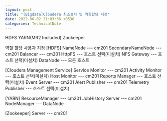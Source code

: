 ```yaml
---
layout: post
title: "[Bigdata]Cloudera 최소설치 및 역할할당 지정"
date: 2022-06-02 21:03:36 +0530
categories: TechnicalNote
---
```


HDFS
YARN(MR2 Included)
Zookeeper

역할 할당 사용자 지정
[HDFS]
NameNode --- cm201
SecondaryNameNode --- cm201
Balancer --- cm201
HttpFS --- 호스트 선택(미설치)
NFS Gateway --- 호스트 선택(미설치)
DataNode --- 모든 호스트
 
[Cloudera Management Service]
Service Monitor --- cm201
Activity Monitor --- 호스트 선택(미설치)
Host Monitor --- cm201
Reports Manager --- 호스트 선택(미설치)
Event Server --- cm201
Alert Publisher --- cm201
Telemetry Publisher --- 호스트 선택(미설치)

[YARN]
ResourceManager --- cm201
JobHistory Server --- cm201
NodeManager --- DataNode

[Zookeeper]
Server --- cm201

